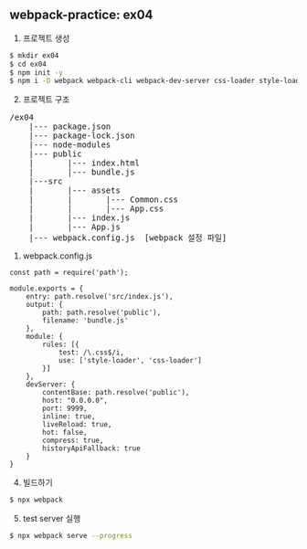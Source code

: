 ## webpack-practice: ex04

1. 프로젝트 생성

```bash
$ mkdir ex04
$ cd ex04
$ npm init -y
$ npm i -D webpack webpack-cli webpack-dev-server css-loader style-loader
```

2. 프로젝트 구조

<pre>
/ex04
    |--- package.json
    |--- package-lock.json
    |--- node-modules
    |--- public
    |       |--- index.html
    |       |--- bundle.js
    |---src
    |       |--- assets
    |       |       |--- Common.css
    |       |       |--- App.css
    |       |--- index.js
    |       |--- App.js
    |--- webpack.config.js  [webpack 설정 파일]
</pre>


1. webpack.config.js

```jason
const path = require('path');

module.exports = {
    entry: path.resolve('src/index.js'),
    output: {
        path: path.resolve('public'),
        filename: 'bundle.js'
    },
    module: {
        rules: [{
            test: /\.css$/i,
            use: ['style-loader', 'css-loader']   
        }]
    },
    devServer: {
        contentBase: path.resolve('public'),
        host: "0.0.0.0",
        port: 9999,
        inline: true,
        liveReload: true,
        hot: false,
        compress: true,
        historyApiFallback: true
    } 
}
```

4. 빌드하기

```bash
$ npx webpack
```


5. test server 실행

```bash
$ npx webpack serve --progress
```

